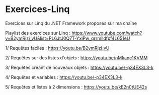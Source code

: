# Exercices-Linq
Exercices sur Linq du .NET Framework proposés sur ma chaîne

Playlist des exercices sur Linq : https://www.youtube.com/watch?v=B2ymRjzi_vU&list=PL6JtJ0Q7T-YxIPw_qrrmildfpf4L651eU

1/ Requêtes faciles : https://youtu.be/B2ymRjzi_vU

2/ Requêtes sur des listes d'objets : https://youtu.be/nMkaqc1KVMM

3/ Requêtes créant de nouveaux objets : https://youtu.be/-p34EX3L3-k

4/ Requêtes et variables : https://youtu.be/-p34EX3L3-k

5/ Requêtes et listes à 2 dimensions : https://youtu.be/kE2n0tUE42s
